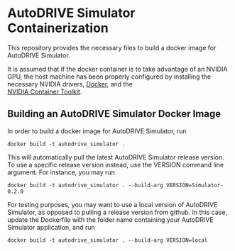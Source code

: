 # AutoDRIVE Simulator Containerization

This repository provides the necessary files to build a docker image for AutoDRIVE Simulator. 

It is assumed that if the docker container is to take advantage of an NVIDIA GPU, the host machine has been properly configured by installing the necessary NVIDIA drivers, [Docker](https://docs.docker.com/engine/install/), and the  
[NVIDIA Container Toolkit](https://docs.nvidia.com/datacenter/cloud-native/container-toolkit/latest/index.html). 

## Building an AutoDRIVE Simulator Docker Image

In order to build a docker image for AutoDRIVE Simulator, run

`docker build -t autodrive_simulator .`

This will automatically pull the latest AutoDRIVE Simulator release version. To use a specific release version instead, use the VERSION command line argument. For instance, you may run

`docker build -t autodrive_simulator . --build-arg VERSION=Simulator-0.2.0`

For testing purposes, you may want to use a local version of AutoDRIVE Simulator, as opposed to pulling a release version from github. In this case, 
update the Dockerfile with the folder name containing your AutoDRIVE Simulator application, and run 

`docker build -t autodrive_simulator . --build-arg VERSION=local`
